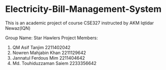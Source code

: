 # Electricity-Bill-Management-System
This is an academic project of course CSE327 instructed by AKM Iqtidar Newaz(IQN)

Group Name: Star Hawlers
Project Members:

1. QM Asif Tanjim               2211402042
2. Nowren Mahjabin Khan         2211129642
3. Jannatul Ferdous Mim         2211404642
4. Md. Touhiduzzaman Saiem      2233356642
